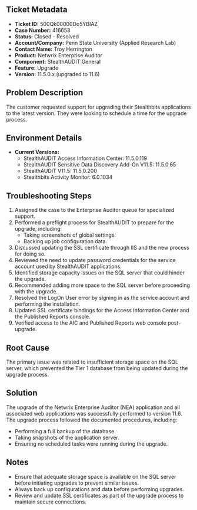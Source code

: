 ## Ticket Metadata
- **Ticket ID:** 500Qk00000Do5YBIAZ
- **Case Number:** 416653
- **Status:** Closed - Resolved
- **Account/Company:** Penn State University (Applied Research Lab)
- **Contact Name:** Troy Herrington
- **Product:** Netwrix Enterprise Auditor
- **Component:** StealthAUDIT General
- **Feature:** Upgrade
- **Version:** 11.5.0.x (upgraded to 11.6)

## Problem Description
The customer requested support for upgrading their Stealthbits applications to the latest version. They were looking to schedule a time for the upgrade process.

## Environment Details
- **Current Versions:**
  - StealthAUDIT Access Information Center: 11.5.0.119
  - StealthAUDIT Sensitive Data Discovery Add-On V11.5: 11.5.0.65
  - StealthAUDIT V11.5: 11.5.0.200
  - Stealthbits Activity Monitor: 6.0.1034

## Troubleshooting Steps
1. Assigned the case to the Enterprise Auditor queue for specialized support.
2. Performed a preflight process for StealthAUDIT to prepare for the upgrade, including:
   - Taking screenshots of global settings.
   - Backing up job configuration data.
3. Discussed updating the SSL certificate through IIS and the new process for doing so.
4. Reviewed the need to update password credentials for the service account used by StealthAUDIT applications.
5. Identified storage capacity issues on the SQL server that could hinder the upgrade.
6. Recommended adding more space to the SQL server before proceeding with the upgrade.
7. Resolved the LogOn User error by signing in as the service account and performing the installation.
8. Updated SSL certificate bindings for the Access Information Center and the Published Reports console.
9. Verified access to the AIC and Published Reports web console post-upgrade.

## Root Cause
The primary issue was related to insufficient storage space on the SQL server, which prevented the Tier 1 database from being updated during the upgrade process.

## Solution
The upgrade of the Netwrix Enterprise Auditor (NEA) application and all associated web applications was successfully performed to version 11.6. The upgrade process followed the documented procedures, including:
- Performing a full backup of the database.
- Taking snapshots of the application server.
- Ensuring no scheduled tasks were running during the upgrade.

## Notes
- Ensure that adequate storage space is available on the SQL server before initiating upgrades to prevent similar issues.
- Always back up configurations and data before performing upgrades.
- Review and update SSL certificates as part of the upgrade process to maintain secure connections.